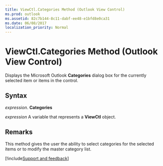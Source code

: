 ```yaml
---
title: ViewCtl.Categories Method (Outlook View Control)
ms.prod: outlook
ms.assetid: 82c7b144-8c11-dabf-ee48-e1bfd8e0ca31
ms.date: 06/08/2017
localization_priority: Normal
---
```



# ViewCtl.Categories Method (Outlook View Control)

Displays the Microsoft Outlook  **Categories** dialog box for the currently selected item or items in the control.


## Syntax

 _expression_. **Categories**

_expression_ A variable that represents a  **ViewCtl** object.


## Remarks

This method gives the user the ability to select categories for the selected items or to modify the master category list.

[!include[Support and feedback](~/includes/feedback-boilerplate.md)]
